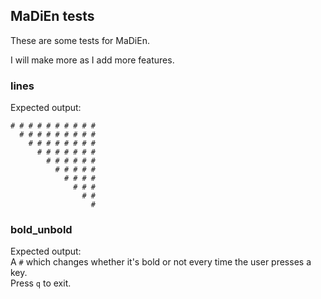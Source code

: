 ## MaDiEn tests

These are some tests for MaDiEn.

I will make more as I add more features.

### lines

Expected output:
```
# # # # # # # # # # 
  # # # # # # # # # 
    # # # # # # # # 
      # # # # # # # 
        # # # # # # 
          # # # # # 
            # # # # 
              # # # 
                # # 
                  # 
```

### bold_unbold

Expected output:  
A `#` which changes whether it's bold or not every time the user presses a key.  
Press `q` to exit.
